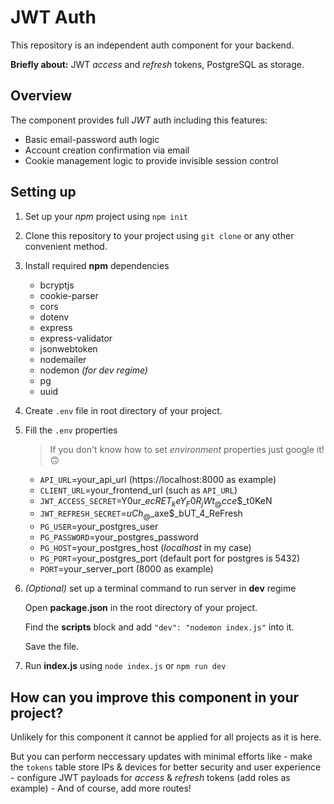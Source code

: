 # JWT Auth

This repository is an independent auth component for your backend.

**Briefly about:** JWT *access* and *refresh* tokens, PostgreSQL as storage.

## Overview
The component provides full *JWT* auth including this features:
- Basic email-password auth logic
- Account creation confirmation via email
- Cookie management logic to provide invisible session control

## Setting up
1. Set up your *npm* project using `npm init`
2. Clone this repository to your project using `git clone` or any other convenient method.
3. Install required **npm** dependencies
    - bcryptjs
    - cookie-parser
    - cors
    - dotenv
    - express
    - express-validator
    - jsonwebtoken
    - nodemailer
    - nodemon _(for dev regime)_
    - pg
    - uuid
4. Create `.env` file in root directory of your project. 
5. Fill the `.env` properties
    > If you don't know how to set _environment_ properties just google it! :upside_down_face:
   
    - `API_URL`=your_api_url (https://localhost:8000 as example)
    - `CLIENT_URL`=your_frontend_url (such as `API_URL`)
    - `JWT_ACCESS_SECRET`=Y0ur_$ecRET_keY_F0R_jWt_@cce$$_t0KeN
    - `JWT_REFRESH_SECRET`=$uCh_@$_axe$_bUT_4_ReFresh
    - `PG_USER`=your_postgres_user
    - `PG_PASSWORD`=your_postgres_password
    - `PG_HOST`=your_postgres_host (_localhost_ in my case)
    - `PG_PORT`=your_postgres_port (default port for postgres is 5432)
    - `PORT`=your_server_port (8000 as example)
5. _(Optional)_ set up a terminal command to run server in **dev** regime
    
    Open **package.json** in the root directory of your project.
    
    Find the **scripts** block and add `"dev": "nodemon index.js"` into it.
    
    Save the file.
6. Run **index.js** using `node index.js` or `npm run dev`

## How can you improve this component in your project?
Unlikely for this component it cannot be applied for all projects as it is here.

But you can perform neccessary updates with minimal efforts like
    - make the `tokens` table store IPs & devices for better security and user experience
    - configure JWT payloads for _access_ & _refresh_ tokens (add roles as example)
    - And of course, add more routes!
